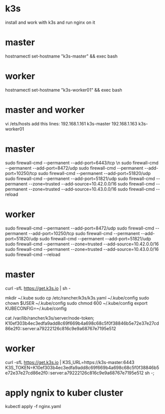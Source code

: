 # k3s
install and work with k3s and run nginx on it
# master
hostnamectl set-hostname "k3s-master" && exec bash
# worker
hostnamectl set-hostname "k3s-worker01" && exec bash

# master and worker
vi /ets/hosts
add this lines:
192.168.1.161 k3s-master
192.168.1.163 k3s-worker01


# master
sudo firewall-cmd --permanent --add-port=6443/tcp \n
sudo firewall-cmd --permanent --add-port=8472/udp
sudo firewall-cmd --permanent --add-port=10250/tcp
sudo firewall-cmd --permanent --add-port=51820/udp
sudo firewall-cmd --permanent --add-port=51821/udp
sudo firewall-cmd --permanent --zone=trusted --add-source=10.42.0.0/16
sudo firewall-cmd --permanent --zone=trusted --add-source=10.43.0.0/16
sudo firewall-cmd --reload

# worker
sudo firewall-cmd --permanent --add-port=8472/udp
sudo firewall-cmd --permanent --add-port=10250/tcp
sudo firewall-cmd --permanent --add-port=51820/udp
sudo firewall-cmd --permanent --add-port=51821/udp
sudo firewall-cmd --permanent --zone=trusted --add-source=10.42.0.0/16
sudo firewall-cmd --permanent --zone=trusted --add-source=10.43.0.0/16
sudo firewall-cmd --reload


# master
curl -sfL https://get.k3s.io | sh -

mkdir ~/.kube
sudo cp /etc/rancher/k3s/k3s.yaml ~/.kube/config
sudo chown $USER ~/.kube/config
sudo chmod 600 ~/.kube/config
export KUBECONFIG=~/.kube/config

cat /var/lib/rancher/k3s/server/node-token;
K10ef303b4ec3edfa9add8c69f669b4a698c68c5f0f38846b5e72e37e27cd86e2f0::server:a79222126c816c9e9a68767e7195e512

# worker

curl -sfL https://get.k3s.io | K3S_URL=https://k3s-master:6443 K3S_TOKEN=K10ef303b4ec3edfa9add8c69f669b4a698c68c5f0f38846b5e72e37e27cd86e2f0::server:a79222126c816c9e9a68767e7195e512 sh -;

# apply ngnix to kuber cluster
kubectl apply -f nginx.yaml

#
